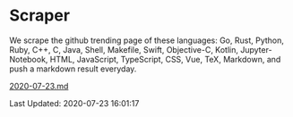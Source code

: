# Scraper

We scrape the github trending page of these languages: Go, Rust, Python, Ruby, C++, C, Java, Shell, Makefile, Swift, Objective-C, Kotlin, Jupyter-Notebook, HTML, JavaScript, TypeScript, CSS, Vue, TeX, Markdown, and push a markdown result everyday.

[2020-07-23.md](https://github.com/yangwenmai/github-trending-backup/blob/master/2020-07-23.md)

Last Updated: 2020-07-23 16:01:17